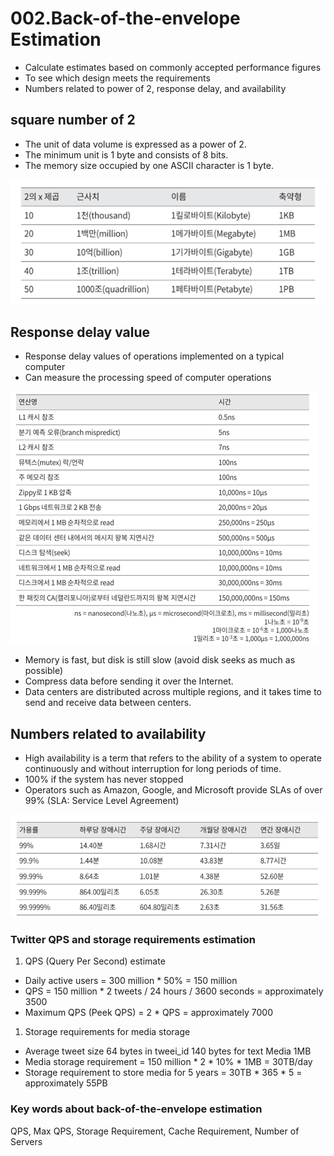# 002.Back-of-the-envelope Estimation

- Calculate estimates based on commonly accepted performance figures
- To see which design meets the requirements
- Numbers related to power of 2, response delay, and availability

## square number of 2

- The unit of data volume is expressed as a power of 2.
- The minimum unit is 1 byte and consists of 8 bits.
- The memory size occupied by one ASCII character is 1 byte.

![Untitled](./images/Untitled.png)

## Response delay value

- Response delay values of operations implemented on a typical computer
- Can measure the processing speed of computer operations

![Untitled](./images/Untitled%201.png)

- Memory is fast, but disk is still slow (avoid disk seeks as much as possible)
- Compress data before sending it over the Internet.
- Data centers are distributed across multiple regions, and it takes time to send and receive data between centers.

## Numbers related to availability

- High availability is a term that refers to the ability of a system to operate continuously and without interruption for long periods of time.
- 100% if the system has never stopped
- Operators such as Amazon, Google, and Microsoft provide SLAs of over 99% (SLA: Service Level Agreement)

![Untitled](./images/Untitled%202.png)

### Twitter QPS and storage requirements estimation

1. QPS (Query Per Second) estimate
- Daily active users = 300 million * 50% = 150 million
- QPS = 150 million * 2 tweets / 24 hours / 3600 seconds = approximately 3500
- Maximum QPS (Peek QPS) = 2 * QPS = approximately 7000

1. Storage requirements for media storage
- Average tweet size
64 bytes in tweei_id
140 bytes for text
Media 1MB
- Media storage requirement = 150 million * 2 * 10% * 1MB = 30TB/day
- Storage requirement to store media for 5 years = 30TB * 365 * 5 = approximately 55PB

### Key words about back-of-the-envelope estimation

QPS, Max QPS, Storage Requirement, Cache Requirement, Number of Servers